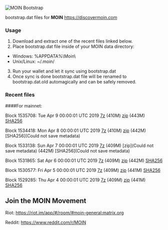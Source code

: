 ![MOIN Bootstrap](https://i.imgur.com/KjM1jMp.jpg)

bootstrap.dat files for **MOIN** https://discovermoin.com

### Usage

1. Download and extract one of the recent files linked below.
2. Place bootstrap.dat file inside of your MOIN data directory:
 - Windows: %APPDATA%\Moin\
 - Unix/Linux: ~/.moin/
3. Run your wallet and let it sync using bootstrap.dat
4. Once sync is done bootstrap.dat file will be renamed to bootstrap.dat.old automagically and can be safely removed.


### Recent files

####For mainnet:

Block 1535708: Tue Apr  9 00:00:01 UTC 2019 [7z](https://transfer.sh/102hku/bootstrap.dat.20190409.7z) (410M) [zip](https://transfer.sh/GfSrt/bootstrap.dat.20190409.zip) (443M) [SHA256](https://transfer.sh/Kdh4N/sha256.txt)

Block 1534418: Mon Apr  8 00:00:01 UTC 2019 [7z]() (410M) [zip]() (442M) [SHA256](Could not save metadata)

Block 1533138: Sun Apr  7 00:00:01 UTC 2019 [7z]() (409M) [zip](Could not save metadata) (442M) [SHA256](Could not save metadata)

Block 1531865: Sat Apr  6 00:00:01 UTC 2019 [7z](https://transfer.sh/spOmx/bootstrap.dat.20190406.7z) (409M) [zip](https://transfer.sh/xvo9A/bootstrap.dat.20190406.zip) (442M) [SHA256](https://transfer.sh/Fb8p9/sha256.txt)

Block 1530577: Fri Apr  5 00:00:01 UTC 2019 [7z](https://transfer.sh/Gqsa1/bootstrap.dat.20190405.7z) (409M) [zip](https://transfer.sh/n7egn/bootstrap.dat.20190405.zip) (441M) [SHA256](https://transfer.sh/O75SZ/sha256.txt)

Block 1529285: Thu Apr  4 00:00:01 UTC 2019 [7z](https://transfer.sh/7lZVY/bootstrap.dat.20190404.7z) (409M) [zip](https://transfer.sh/AYM5Q/bootstrap.dat.20190404.zip) (441M) [SHA256](https://transfer.sh/YtDF/sha256.txt)

## Join the MOIN Movement

Riot: https://riot.im/app/#/room/#moin-general:matrix.org

Reddit: https://www.reddit.com/r/MOIN
